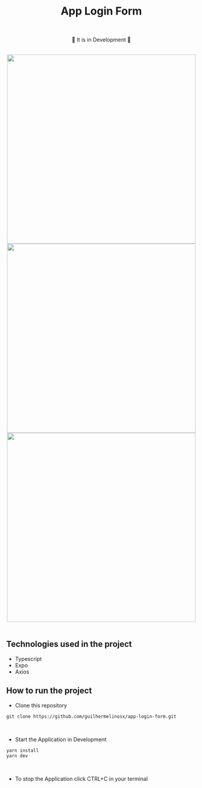 # <div align="center"> App Login Form </div>

</br>

<div align="center">
<p>🚧 It is in Development 🚧</p>
</div>

</br>

<div align="center">

<img height="500px" src="https://raw.githubusercontent.com/guilhermelinosx/app-login-form/main/.github/image1.jpeg">
<img height="500px"  src="https://raw.githubusercontent.com/guilhermelinosx/app-login-form/main/.github/image2.jpeg">
<img height="500px"  src="https://raw.githubusercontent.com/guilhermelinosx/app-login-form/main/.github/image3.jpeg">

</div>

</br>

## Technologies used in the project

- Typescript
- Expo
- Axios

## How to run the project

- Clone this repository

```shell
git clone https://github.com/guilhermelinosx/app-login-form.git
```


</br>

- Start the Application in Development

```shell
yarn install
yarn dev
```

</br>

- To stop the Application click CTRL+C in your terminal
